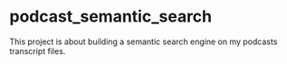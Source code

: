 # podcast_semantic_search
This project is about building a semantic search engine on my podcasts transcript files. 
